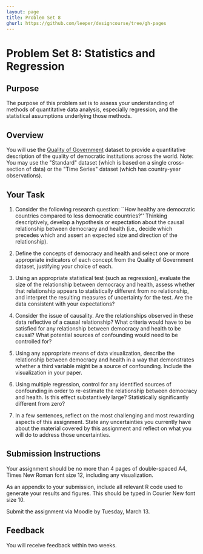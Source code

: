 ```yaml
---
layout: page
title: Problem Set 8
ghurl: https://github.com/leeper/designcourse/tree/gh-pages
---
```


# Problem Set 8: Statistics and Regression

## Purpose

The purpose of this problem set is to assess your understanding of methods of quantitative data analysis, especially regression, and the statistical assumptions underlying those methods.

## Overview

You will use the [Quality of Government](http://www.qogdata.pol.gu.se/) dataset to provide a quantitative description of the quality of democratic institutions across the world. Note: You may use the "Standard" dataset (which is based on a single cross-section of data) or the "Time Series" dataset (which has country-year observations).

## Your Task

 1. Consider the following research question: ``How healthy are democratic countries compared to less democratic countries?'' Thinking descriptively, develop a hypothesis or expectation about the causal relationship between democracy and health (i.e., decide which precedes which and assert an expected size and direction of the relationship).
 
 2. Define the concepts of democracy and health and select one or more appropriate indicators of each concept from the Quality of Government dataset, justifying your choice of each.
 
 3. Using an appropriate statistical test (such as regression), evaluate the size of the relationship between democracy and health, assess whether that relationship appears to statistically different from no relationship, and interpret the resulting measures of uncertainty for the test. Are the data consistent with your expectations?
 
 4. Consider the issue of causality. Are the relationships observed in these data reflective of a causal relationship? What criteria would have to be satisfied for any relationship between democracy and health to be causal? What potential sources of confounding would need to be controlled for?
 
 5. Using any appropriate means of data visualization, describe the relationship between democracy and health in a way that demonstrates whether a third variable might be a source of confounding. Include the visualization in your paper.
 
 6. Using multiple regression, control for any identified sources of confounding in order to re-estimate the relationship between democracy and health. Is this effect substantively large? Statistically significantly different from zero?
 
 7. In a few sentences, reflect on the most challenging and most rewarding aspects of this assignment. State any uncertainties you currently have about the material covered by this assignment and reflect on what you will do to address those uncertainties.

## Submission Instructions

Your assignment should be no more than 4 pages of double-spaced A4, Times New Roman font size 12, including any visualization.

As an appendix to your submission, include all relevant R code used to generate your results and figures. This should be typed in Courier New font size 10.

Submit the assignment via Moodle by Tuesday, March 13.

## Feedback

You will receive feedback within two weeks.

